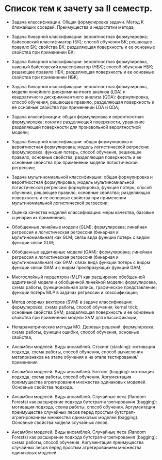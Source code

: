 # Список тем к зачету за II семестр.

- Задача классификации. Общая формулировка задачи. Метод K ближайших соседей. Преимущества и недостатки метода;
- Задача бинарной классификации: вероятностная формулировка; байесовский классификатор (БК); способ обучения БК; решающее правило БК; свойства БК; разделяющая поверхность и ее основные свойства при применении БК;
- Задача бинарной классификации: вероятностная формулировка, наивный байесовский классификатор (НБК); способ обучения НБК; решающее правило НБК; разделяющая поверхность и ее основные свойства при применении НБК;
- Задача бинарной классификации: вероятностная формулировка, модели линейного дискриминантного анализа (LDA) и квадратичного дискриминантного анализа (QDA): формулировка, способ обучения, решающее правило, разделяющая поверхность и ее основные свойства при применении LDA и QDA;
- Задача классификации: общая формулировка и вероятностная формулировка; понятие разделяющей поверхности, уравнение разделяющей поверхности для произвольной вероятностной модели;
- Задача бинарной классификации: общая формулировка и вероятностная формулировка; модель логистической регрессии: формулировка, функция потерь, способ обучения, решающее правило, основные свойства; разделяющая поверхность и ее основные свойства при применении модели логистической регрессии;
- Задача мультиномиальной классификации: общая формулировка и вероятностная формулировка; модель мультиномиальной логистической регрессии: формулировка, функция потерь, способ обучения, решающее правило, основные свойства; разделяющая поверхность и ее основные свойства при применении мультиномиальной логистической регрессии;
- Оценка качества моделей классификации: меры качества, базовые сценарии их применения;
- Обобщенные линейные модели (GLM): формулировка; линейная регрессия и логистическая регрессия (бинарная и мультиномиальная) как GLM; связь вида функции потерь с видом функции  связи GLM;
- Обобщенные аддитивные модели (GAM): формулировка; линейная регрессия и логистическая регрессия (бинарная и мультиномиальная) как GAM; связь вида функции потерь с видом функции  связи GAM и с видом преобразующих функций GAM;
- Многослойный перцептрон (MLP) как расширение обобщенной аддитивной модели и обобщенной линейной модели; формулировка, схема работы, функциональная запись, графическое представление; функции потерь MLP в задачах регрессии и классификации;
- Метод опорных векторов (SVM) в задаче классификации: формулировка, схема работы, способ обучения; kernel trick; основные свойства SVM; разделяющая поверхность и ее основные свойства при применении модели SVM для классификации;
- Непараметрические методы МО. Деревья решений: формулировка, схема работы, функции ошибки, способ обучения, основные свойства;

- Ансамбли моделей. Виды ансамблей. Стэкинг (stacking): мотивация подхода, схема работы, способ обучения, способ вычисления метапризнаков на этапе обучения и на этапе тестирования/применения.
- Ансамбли моделей. Виды ансамблей. Бэггинг (bagging): мотивация подхода, схема работы, способ обучения. Аргументация преимущества агрегирования множества одинаковых моделей. Основные свойства подхода.
- Ансамбли моделей. Виды ансамблей. Случайные леса (Random Forests) как расширение подхода бутстрап-агрегирования (bagging): мотивация подхода, схема работы, способ обучения. Аргументация преимущества случайных лесов перед простым бутстрап-агрегированием множества одинаковых моделей (bagging). Основные свойства модели случайных лесов.
- Ансамбли моделей. Виды ансамблей. Случайные леса (Random Forests) как расширение подхода бутстрап-агрегирования (bagging): схема работы, способ обучения. Аргументация преимущества случайных лесов перед простым агрегированием множества одинаковых моделей.
